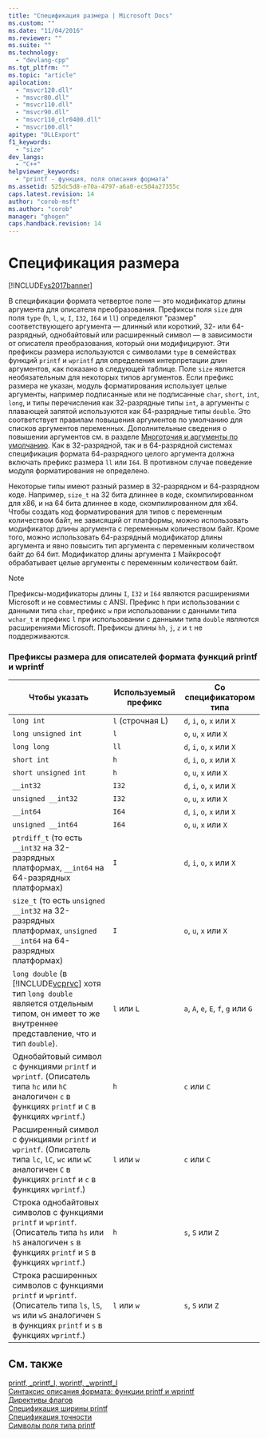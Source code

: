 ```yaml
---
title: "Спецификация размера | Microsoft Docs"
ms.custom: ""
ms.date: "11/04/2016"
ms.reviewer: ""
ms.suite: ""
ms.technology: 
  - "devlang-cpp"
ms.tgt_pltfrm: ""
ms.topic: "article"
apilocation: 
  - "msvcr120.dll"
  - "msvcr80.dll"
  - "msvcr110.dll"
  - "msvcr90.dll"
  - "msvcr110_clr0400.dll"
  - "msvcr100.dll"
apitype: "DLLExport"
f1_keywords: 
  - "size"
dev_langs: 
  - "C++"
helpviewer_keywords: 
  - "printf - функция, поля описания формата"
ms.assetid: 525dc5d8-e70a-4797-a6a0-ec504a27355c
caps.latest.revision: 14
author: "corob-msft"
ms.author: "corob"
manager: "ghogen"
caps.handback.revision: 14
---
```

# Спецификация размера
[!INCLUDE[vs2017banner](../assembler/inline/includes/vs2017banner.md)]

В спецификации формата четвертое поле — это модификатор длины аргумента для описателя преобразования.  Префиксы поля `size` для поля `type` \(`h`, `l`, `w`, `I`, `I32`, `I64` и `ll`\) определяют "размер" соответствующего аргумента — длинный или короткий, 32\- или 64\-разрядный, однобайтовый или расширенный символ — в зависимости от описателя преобразования, который они модифицируют.  Эти префиксы размера используются с символами `type` в семействах функций `printf` и `wprintf` для определения интерпретации длин аргументов, как показано в следующей таблице.  Поле `size` является необязательным для некоторых типов аргументов.  Если префикс размера не указан, модуль форматирования использует целые аргументы, например подписанные или не подписанные `char`, `short`, `int`, `long`, и типы перечисления как 32\-разрядные типы `int`, а аргументы с плавающей запятой используются как 64\-разрядные типы `double`.  Это соответствует правилам повышения аргументов по умолчанию для списков аргументов переменных.  Дополнительные сведения о повышении аргументов см. в разделе [Многоточия и аргументы по умолчанию](../misc/ellipses-and-default-arguments.md).  Как в 32\-разрядной, так и в 64\-разрядной системах спецификация формата 64\-разрядного целого аргумента должна включать префикс размера `ll` или `I64`.  В противном случае поведение модуля форматирования не определено.  
  
 Некоторые типы имеют разный размер в 32\-разрядном и 64\-разрядном коде.  Например, `size_t` на 32 бита длиннее в коде, скомпилированном для x86, и на 64 бита длиннее в коде, скомпилированном для x64.  Чтобы создать код форматирования для типов с переменным количеством байт, не зависящий от платформы, можно использовать модификатор длины аргумента с переменным количеством байт.  Кроме того, можно использовать 64\-разрядный модификатор длины аргумента и явно повысить тип аргумента с переменным количеством байт до 64 бит.  Модификатор длины аргумента `I` Майкрософт обрабатывает целые аргументы с переменным количеством байт.  
  
> [!NOTE]
>  Префиксы\-модификаторы длины `I`, `I32` и `I64` являются расширениями Microsoft и не совместимы с ANSI.  Префикс `h` при использовании с данными типа `char`, префикс `w` при использовании с данными типа `wchar_t` и префикс `l` при использовании с данными типа `double` являются расширениями Microsoft.  Префиксы длины `hh`, `j`, `z` и `t` не поддерживаются.  
  
### Префиксы размера для описателей формата функций printf и wprintf  
  
|Чтобы указать|Используемый префикс|Со спецификатором типа|  
|-------------------|--------------------------|----------------------------|  
|`long int`|`l` \(строчная L\)|`d`, `i`, `o`, `x` или `X`|  
|`long unsigned int`|`l`|`o`, `u`, `x` или `X`|  
|`long long`|`ll`|`d`, `i`, `o`, `x` или `X`|  
|`short int`|`h`|`d`, `i`, `o`, `x` или `X`|  
|`short unsigned int`|`h`|`o`, `u`, `x` или `X`|  
|`__int32`|`I32`|`d`, `i`, `o`, `x` или `X`|  
|`unsigned __int32`|`I32`|`o`, `u`, `x` или `X`|  
|`__int64`|`I64`|`d`, `i`, `o`, `x` или `X`|  
|`unsigned __int64`|`I64`|`o`, `u`, `x` или `X`|  
|`ptrdiff_t` \(то есть `__int32` на 32\-разрядных платформах, `__int64` на 64\-разрядных платформах\)|`I`|`d`, `i`, `o`, `x` или `X`|  
|`size_t` \(то есть `unsigned __int32` на 32\-разрядных платформах, `unsigned __int64` на 64\-разрядных платформах\)|`I`|`o`, `u`, `x` или `X`|  
|`long double` \(в [!INCLUDE[vcprvc](../build/includes/vcprvc_md.md)] хотя тип `long double` является отдельным типом, он имеет то же внутреннее представление, что и тип `double`\).|`l` или `L`|`a`, `A`, `e`, `E`, `f`, `g` или `G`|  
|Однобайтовый символ с функциями `printf` и `wprintf`.  \(Описатель типа `hc` или `hC` аналогичен `c` в функциях `printf` и `C` в функциях `wprintf`.\)|`h`|`c` или `C`|  
|Расширенный символ с функциями `printf` и `wprintf`.  \(Описатель типа `lc`, `lC`, `wc` или `wC` аналогичен `C` в функциях `printf` и `c` в функциях `wprintf`.\)|`l` или `w`|`c` или `C`|  
|Строка однобайтовых символов с функциями `printf` и `wprintf`.  \(Описатель типа `hs` или `hS` аналогичен `s` в функциях `printf` и `S` в функциях `wprintf`.\)|`h`|`s`, `S` или `Z`|  
|Строка расширенных символов с функциями `printf` и `wprintf`.  \(Описатель типа `ls`, `lS`, `ws` или `wS` аналогичен `S` в функциях `printf` и `s` в функциях `wprintf`.\)|`l` или `w`|`s`, `S` или `Z`|  
  
## См. также  
 [printf, \_printf\_l, wprintf, \_wprintf\_l](../c-runtime-library/reference/printf-printf-l-wprintf-wprintf-l.md)   
 [Синтаксис описания формата: функции printf и wprintf](../Topic/Format%20Specification%20Syntax:%20printf%20and%20wprintf%20Functions.md)   
 [Директивы флагов](../Topic/Flag%20Directives.md)   
 [Спецификация ширины printf](../c-runtime-library/printf-width-specification.md)   
 [Спецификация точности](../c-runtime-library/precision-specification.md)   
 [Символы поля типа printf](../c-runtime-library/printf-type-field-characters.md)